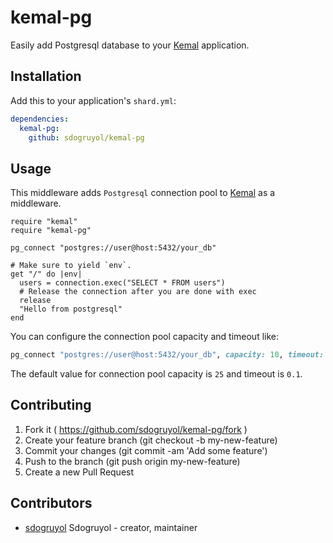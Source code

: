 # kemal-pg

Easily add Postgresql database to your  [Kemal](https://github.com/sdogruyol/kemal) application.

## Installation


Add this to your application's `shard.yml`:

```yaml
dependencies:
  kemal-pg:
    github: sdogruyol/kemal-pg
```


## Usage

This middleware adds `Postgresql` connection pool to [Kemal](https://github.com/sdogruyol/kemal) as a middleware.

```crystal
require "kemal"
require "kemal-pg"

pg_connect "postgres://user@host:5432/your_db"

# Make sure to yield `env`.
get "/" do |env|
  users = connection.exec("SELECT * FROM users")
  # Release the connection after you are done with exec
  release
  "Hello from postgresql"
end
```

You can configure the connection pool capacity and timeout like:

```ruby
pg_connect "postgres://user@host:5432/your_db", capacity: 10, timeout: 0.1
```

The default value for connection pool capacity is `25` and timeout is `0.1`.

## Contributing

1. Fork it ( https://github.com/sdogruyol/kemal-pg/fork )
2. Create your feature branch (git checkout -b my-new-feature)
3. Commit your changes (git commit -am 'Add some feature')
4. Push to the branch (git push origin my-new-feature)
5. Create a new Pull Request

## Contributors

- [sdogruyol](https://github.com/sdogruyol) Sdogruyol - creator, maintainer
